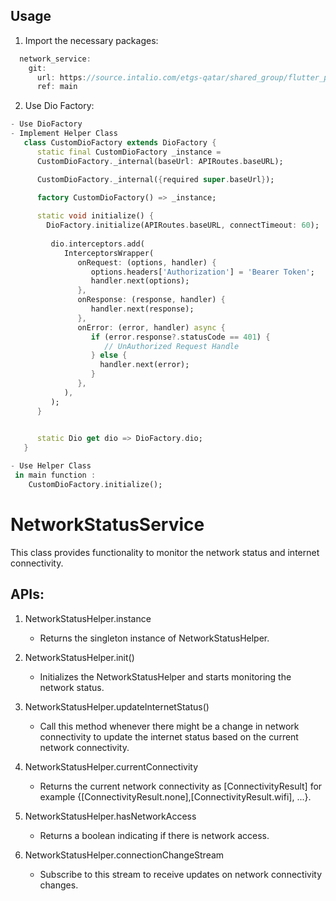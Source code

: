 ## Usage
1. Import the necessary packages:

```dart
  network_service:
    git:
      url: https://source.intalio.com/etgs-qatar/shared_group/flutter_packages/network_service_flutter.git
      ref: main
```
2. Use Dio Factory:

```dart
- Use DioFactory 
- Implement Helper Class
   class CustomDioFactory extends DioFactory {
      static final CustomDioFactory _instance =
      CustomDioFactory._internal(baseUrl: APIRoutes.baseURL);

      CustomDioFactory._internal({required super.baseUrl});
      
      factory CustomDioFactory() => _instance;

      static void initialize() {
        DioFactory.initialize(APIRoutes.baseURL, connectTimeout: 60);
      
         dio.interceptors.add(
            InterceptorsWrapper(
               onRequest: (options, handler) {
                  options.headers['Authorization'] = 'Bearer Token';
                  handler.next(options);
               },
               onResponse: (response, handler) {
                  handler.next(response);
               },
               onError: (error, handler) async {
                  if (error.response?.statusCode == 401) {
                     // UnAuthorized Request Handle
                  } else {
                    handler.next(error);
                  }
               },
            ),
         );
      }
      

      static Dio get dio => DioFactory.dio;
   }

- Use Helper Class
 in main function :
    CustomDioFactory.initialize();
```

# NetworkStatusService
This class provides functionality to monitor the network status and internet connectivity.

## APIs:

1. NetworkStatusHelper.instance
    - Returns the singleton instance of NetworkStatusHelper.

2. NetworkStatusHelper.init()
    - Initializes the NetworkStatusHelper and starts monitoring the network status.

3. NetworkStatusHelper.updateInternetStatus()
    - Call this method whenever there might be a change in network connectivity
      to update the internet status based on the current network connectivity.

4. NetworkStatusHelper.currentConnectivity
    - Returns the current network connectivity as [ConnectivityResult] for example {[ConnectivityResult.none],[ConnectivityResult.wifi], ...}.

5. NetworkStatusHelper.hasNetworkAccess
    - Returns a boolean indicating if there is network access.

6. NetworkStatusHelper.connectionChangeStream
    - Subscribe to this stream to receive updates on network connectivity changes.
